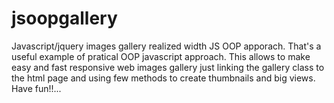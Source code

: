 # jsoopgallery
Javascript/jquery images gallery realized width JS OOP apporach.
That's a useful example of pratical OOP javascript approach. This allows to make easy and fast responsive web images gallery just linking the gallery class to the html page
and using few methods to create thumbnails and big views. 
Have fun!!...
